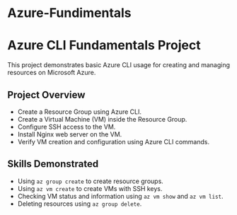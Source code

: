 # Azure-Fundimentals
# Azure CLI Fundamentals Project

This project demonstrates basic Azure CLI usage for creating and managing resources on Microsoft Azure.

## Project Overview
- Create a Resource Group using Azure CLI.
- Create a Virtual Machine (VM) inside the Resource Group.
- Configure SSH access to the VM.
- Install Nginx web server on the VM.
- Verify VM creation and configuration using Azure CLI commands.

## Skills Demonstrated
- Using `az group create` to create resource groups.
- Using `az vm create` to create VMs with SSH keys.
- Checking VM status and information using `az vm show` and `az vm list`.
- Deleting resources using `az group delete`.
